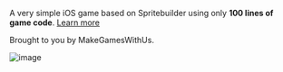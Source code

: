 A very simple iOS game based on Spritebuilder using only <b>100 lines of game code</b>.
[Learn more](https://www.makegameswith.us/gamernews/301/rapid-iphone-game-development-with-sprite-builder)

Brought to you by MakeGamesWithUs.

![image](https://s3.amazonaws.com/mgwu-misc/SpritebuilderDemo/AngryBirdsClone.png)